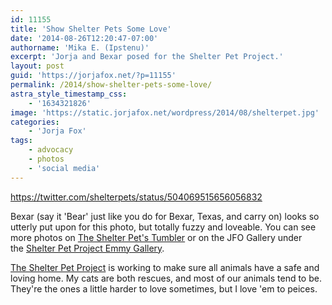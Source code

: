 ```yaml
---
id: 11155
title: 'Show Shelter Pets Some Love'
date: '2014-08-26T12:20:47-07:00'
authorname: 'Mika E. (Ipstenu)'
excerpt: 'Jorja and Bexar posed for the Shelter Pet Project.'
layout: post
guid: 'https://jorjafox.net/?p=11155'
permalink: /2014/show-shelter-pets-some-love/
astra_style_timestamp_css:
    - '1634321826'
image: 'https://static.jorjafox.net/wordpress/2014/08/shelterpet.jpg'
categories:
    - 'Jorja Fox'
tags:
    - advocacy
    - photos
    - 'social media'
---
```


https://twitter.com/shelterpets/status/504069515656056832

Bexar (say it 'Bear' just like you do for Bexar, Texas, and carry on) looks so utterly put upon for this photo, but totally fuzzy and loveable. You can see more photos on <a href="http://shelterpetproject.tumblr.com/post/95783490415/csis-jorja-fox-shows-her-shelterpetlove-with-her">The Shelter Pet's Tumbler</a> or on the JFO Gallery under the <a href="https://jorjafox.net/gallery/pub/animals/20140825-shelterpet/">Shelter Pet Project Emmy Gallery</a>.

<a href="http://www.theshelterpetproject.org/">The Shelter Pet Project</a> is working to make sure all animals have a safe and loving home. My cats are both rescues, and most of our animals tend to be. They're the ones a little harder to love sometimes, but I love 'em to peices.

